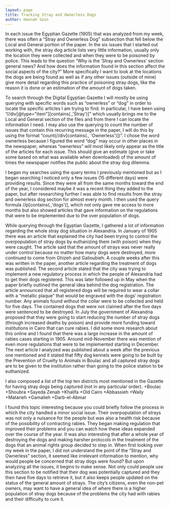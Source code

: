 ```yaml
---
layout: page
title: Tracking Stray and Ownerless Dogs
author: Hannah Sain
---
```

In each issue the Egyptian Gazette (1905) that was analyzed from my week, there was often a “Stray and Ownerless Dog” subsection that fell below the Local and General portion of the paper. In the six issues that I started out working with, the stray dog article lists very little information, usually only the location they were collected and when they were to be poisoned by police. This leads to the question “Why is the ‘Stray and Ownerless’ section general news? And how does the information found in this section affect the social aspects of the city?” More specifically I want to look at the locations the dogs are being found as well as if any other issues (outside of mine) give more detail regarding this practice of poisoning stray dogs, like the reason it is done or an estimation of the amount of dogs taken.

To search through the Digital Egyptian Gazette I will mostly be using querying with specific words such as “ownerless” or “dog” in order to locate the specific articles I am trying to find. In particular, I have been using “//div[@type="item"][contains(.,'Stray')]” which usually brings me to the Local and General section of the files and from there I can locate the information I need. I may also use the querying to count the number of issues that contain this recurring message in the paper, I will do this by using the format “count(//div[contains(., 'Ownerless')])”. I chose the word ownerless because I figured the word “dog” may occur in other places in the newspaper, whereas “ownerless” will most likely only appear as the title of the articles for each issue. This should give an estimate (give or take some based on what was available when downloaded) of the amount of times the newspaper notifies the public about the stray dog dilemma.

I began my searches using the query terms I previously mentioned but as I began searching I noticed only a few issues (15 different days) were providing results. Since they were all from the same months toward the end of the year, I considered maybe it was a recent thing they added to the paper, but after researching further I was able to find results from the stray and ownerless dog section for almost every month. I then used the query formula //p[contains(.,'dogs')], which not only gave me access to more months but also showed articles that gave information on the regulations that were to be implemented due to the over population of dogs.

While querying through the Egyptian Gazette, I gathered a lot of information regarding the whole stray dog situation in Alexandria. In January of 1905 there was an article that explained the city had been trying to control the overpopulation of stray dogs by euthanizing them (with poison) when they were caught. The article said that the amount of strays was never really under control because no matter how many dogs were destroyed, more continued to come from Ghizeh and Galioubieh. A couple weeks after this was written in the paper, another article regarding the treatment of dogs was published. The second article stated that the city was trying to implement a new regulatory process in which the people of Alexandria had to get their dogs registered. This was later followed up in May when the paper briefly outlined the general idea behind the dog registration. The article announced that all registered dogs will be required to wear a collar with a “metallic plaque” that would be engraved with the dogs’ registration number. Any animals found without the collar were to be collected and held for five days. The contained dogs that were not claimed after the five days were sentenced to be destroyed. In July the government of Alexandria proposed that they were going to start reducing the number of stray dogs (through increased deaths by poison) and provide more funding toward institutions in Cairo that can cure rabies. I did some more research about this online and I found that there was a large increase in the amount of rabies cases starting in 1905. Around mid-November there was mention of even more regulations that were to be implemented starting in December.  The next article I analyzed was published about a week after the previous one mentioned and it stated that fifty dog kennels were going to be built by the Prevention of Cruelty to Animals in Boulac and all captured stray dogs are to be given to the institution rather than going to the police station to be euthanized.

I also composed a list of the top ten districts most mentioned in the Gazette for having stray dogs being captured (not in any particular order).
+Boulac
+Shoubra
+Sayeda Zenab
+Khalifa
+Old Cairo
+Abbassieh
+Waily
+Matarieh
+Gamalieh
+Darb-el-Abmar

I found this topic interesting because you could briefly follow the process in which the city handled a minor social issue. Their overpopulation of strays was not only a nuisance for the people but was also a health risk because of the possibility of contracting rabies. They began making regulation that improved their problems and you can watch how these ideas expanded over the course of the year. It was also interesting that after a whole year of destroying the dogs and making harsher protocols in the treatment of the dogs that an animal rights group decided to step in. When first looking over my week in the paper, I did not understand the point of the “Stray and Ownerless” section, it seemed like irrelevant information to mention, why would people be concerned that stray dogs were found? But upon analyzing all the issues, it begins to make sense. Not only could people use this section to be notified that their dog was potentially captured and they then have five days to retrieve it, but it also keeps people updated on the status of the general amount of strays. The city’s citizens, even the non-pet owners, may want to have a general idea of where there is a higher population of stray dogs because of the problems the city had with rabies and their difficulty to cure it.
